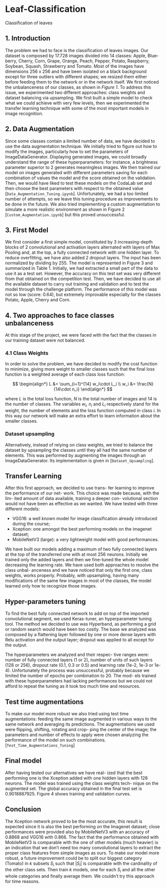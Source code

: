 # Leaf-Classification
Classification of leaves

## 1. Introduction
The problem we had to face is the classification of leaves images. Our dataset is composed by 17.728 images divided into 14 classes: Apple, Blue- berry, Cherry, Corn, Grape, Orange, Peach, Pepper, Potato, Raspberry, Soybean, Squash, Strawberry and Tomato. Most of the images have dimensions 256 x 256 and have been isolated on a black background except for three outliers with different shapes; we resized them either before feeding them to the network or in the network itself. We first noticed the unbalanceness of our classes, as shown in *Figure 1*. To address this issue, we experimented two different approaches: class weights and dataset balancing via upsampling. We first built a simple model to check what we could achieve with very few levels, then we experimented the transfer learning technique with some of the most important models in image recognition.

## 2. Data Augmentation
Since some classes contain a limited number of data, we have decided to use the data augmentation technique. We initially tried to figure out how to modify the images, particularly how to set the parameters of ImageDataGenerator. Displaying generated images, we could broadly understand the range of these hyperparameters: for instance, a brightness parameter superior to 2 generates meaningless images.
We then trained our model on images generated with different parameters saving for each combination of values the model and the score obtained on the validation. Then, we would have liked to test these models on the CodaLab set and then choose the best parameters with respect to the obtained value [`Data_Augmentation_Tuning.ipynb`]. Unfortunately, we had a too limited number of attempts, so we leave this tuning procedure as improvements to be done in the future.
We also tried implementing a custom augmentation to simulate a more realistic environment as shown in Figure 2 [`Custom_Augmentation.ipynb`] but this proved unsuccessful.

## 3. First Model

We first consider a first simple model, constituted by 3 increasing-depth blocks of 2 convolutional and activation layers alternated with layers of Max Pooling and, at the top, a fully connected network with one hidden layer. To reduce overfitting, we have also added 2 dropout layers. The input has been normalized by dividing by 255. The model is represented in Figure 3 and summarized in Table 1.
Initially, we had extracted a small part of the data to use it as a test set. However, the accuracy on this test set was very different from that obtained on the competition test. Then, we have decided to use all the available dataset to carry out training and validation and to test the model through the challenge platform. The performance of this model was not so low (score: 0.64), but extremely improvable especially for the classes Potato, Apple, Cherry and Corn.

## 4. Two approaches to face classes unbalanceness
At this stage of the project, we were faced with the fact that the classes in our training dataset were not balanced.

### 4.1 Class Weights

In order to solve the problem, we have decided to modify the cost function to minimize, giving more weight to smaller classes such that the final loss function is a weighted average of each class loss function:

$$
\begin{align*}
    L &= \sum_{i=1}^{14} w_i\cdot L_i \\
    w_i &= \frac{N}{14\cdot n_i}  
\end{align*}
$$

where $L$ is the total loss function,  $N$ is the total number of images and 14 is the number of classes. The variables $w_i$, $n_i$ and $L_i$ respectively stand for the weight, the number of elements and the loss function computed in class $i$. In this way our network will make an extra effort to learn information about the smaller classes.

### Dataset upsampling
Alternatively, instead of relying on class weights, we tried to balance the dataset by upsampling the classes until they all had the same number of elements. This was performed by augmenting the images through an ImageDataGenerator. Its implementation is given in [`Dataset_Upsampling`].

## Transfer Learning
After this first approach, we decided to use trans- fer learning to improve the performance of our net- work. This choice was made because, with the lim- ited amount of data available, training a deeper con- volutional section would not have been as effective as we wanted. We have tested with three different models:

- VGG16: a well known model for image classification already introduced during the course;
- Xception: one amongst the best performing models on the imagenet dataset;
- MobileNetV3 (large): a very lightweight model with good performances.

We have built our models adding a maximum of two fully connected layers at the top of the transferred one with at most 256 neurons. Initially we trained only the added layers and then we fine-tuned the whole model decreasing the learning rate. We have used both approaches to resolve the class unbal- anceness and we have noticed that only the first one, class weights, works properly. Probably, with upsampling, having many modifications of the same few images in most of the classes, the model learned only how to recognize those images.

## Hyper-parameters tuning

To find the best fully connected network to add on top of the imported convolutional segment, we used Keras-tuner, an hyperparameter tuning tool. The method we decided to use was Hyperband, as performing a grid or random search would have been too costly. The base we analyzed was composed by a flattening layer followed by one or more dense layers with Relu activation and the output layer; dropout was applied to all except for the output.

The hyperparameters we analyzed and their respec- tive ranges were: number of fully connected layers (1 or 2), number of units of such layers (128 or 256), dropout rate (0.1, 0.3 or 0.5) and learning rate (1e-2, 1e-3 or 1e-4). Unfortunately the process was unsuccessful, probably because we limited the number of epochs per combination to 20. The mod- els trained with these hyperparameters had lacking performances but we could not afford to repeat the tuning as it took too much time and resources.

## Test time augmentations
To make our model more robust we also tried using test time augmentations: feeding the same image augmented in various ways to the same network and averaging its predictions. The augmentations we used were flipping, shifting, rotating and crop- ping the center of the image; the parameters and number of effects to apply were chosen analyzing the performance of the model on such combinations. [`Test_Time_Augmentations_Tuning`]

## Final model
After having tested our alternatives we have real- ized that the best performing one is the Xception added with one hidden layers with 128 neurons. The model was trained using the class weights tech- nique on the augmented set. The global accuracy obtained in the final test set is 0.9018867925. Figure 4 shows training and validation curves.

## Conclusion
The Xception network proved to be the most accurate, this result is expected since it is also the best performing on the Imagenet dataset; close performances were provided also by MobileNetV3 with an accuracy of 0.8868 and VGG16 with 0.866. 
The fact that the performance obtained with MobileNetV3 is comparable with the one of other models (much heavier) is an indication that we don’t need too many convolutional layers to extract the proper class features from simple images as ours.
To make our model more robust, a future improvement could be to split our biggest category (Tomato) in $k$ subsets $S_i$ such that $|S_i|$ is comparable with the cardinality of the other class sets. Then train $k$ models, one for each $S_i$ and all the other whole categories and finally average them. We couldn’t try this approach for time reasons. 
